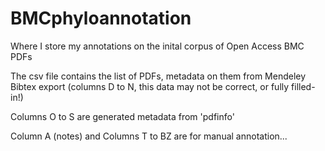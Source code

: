 BMCphyloannotation
==================

Where I store my annotations on the inital corpus of Open Access BMC PDFs


The csv file contains the list of PDFs, metadata on them from Mendeley Bibtex export (columns D to N, this data may not be correct, or fully filled-in!)

Columns O to S are generated metadata from 'pdfinfo' 

Column A (notes) and Columns T to BZ are for manual annotation...


